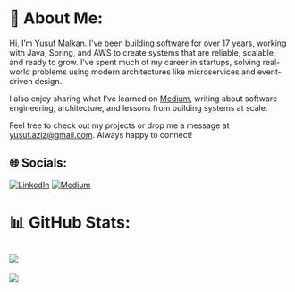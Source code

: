 # 💫 About Me:
Hi, I’m Yusuf Malkan. I’ve been building software for over 17 years, working with Java, Spring, and AWS to create systems that are reliable, scalable, and ready to grow. I’ve spent much of my career in startups, solving real-world problems using modern architectures like microservices and event-driven design.

I also enjoy sharing what I’ve learned on [Medium](https://medium.com/@yusuf.aziz), writing about software engineering, architecture, and lessons from building systems at scale.

Feel free to check out my projects or drop me a message at yusuf.aziz@gmail.com. Always happy to connect!
<!---
# 💻 Tech Stack:
![Java](https://img.shields.io/badge/java-%23ED8B00.svg?style=for-the-badge&logo=openjdk&logoColor=white) 
![Spring](https://img.shields.io/badge/spring-%236DB33F.svg?style=for-the-badge&logo=spring&logoColor=white) 
![Python](https://img.shields.io/badge/python-3670A0?style=for-the-badge&logo=python&logoColor=ffdd54) 
![Django](https://img.shields.io/badge/django-%23092E20.svg?style=for-the-badge&logo=django&logoColor=white)

![MySQL](https://img.shields.io/badge/mysql-%2300000f.svg?style=for-the-badge&logo=mysql&logoColor=white) 
![MongoDB](https://img.shields.io/badge/MongoDB-%234ea94b.svg?style=for-the-badge&logo=mongodb&logoColor=white) ![Redis](https://img.shields.io/badge/redis-%23DD0031.svg?style=for-the-badge&logo=redis&logoColor=white) ![ElasticSearch](https://img.shields.io/badge/-ElasticSearch-005571?style=for-the-badge&logo=elasticsearch)

![Apache Kafka](https://img.shields.io/badge/Apache%20Kafka-000?style=for-the-badge&logo=apachekafka) 
![RabbitMQ](https://img.shields.io/badge/rabbitmq-FF6600?style=for-the-badge&logo=rabbitmq&logoColor=white) 

![AWS](https://img.shields.io/badge/AWS-%23FF9900.svg?style=for-the-badge&logo=amazon-aws&logoColor=white) 
![Docker](https://img.shields.io/badge/docker-%230db7ed.svg?style=for-the-badge&logo=docker&logoColor=white) 
![Jenkins](https://img.shields.io/badge/jenkins-%232C5263.svg?style=for-the-badge&logo=jenkins&logoColor=white)  -->

## 🌐 Socials:
[![LinkedIn](https://img.shields.io/badge/LinkedIn-%230077B5.svg?logo=linkedin&logoColor=white)](https://linkedin.com/in/yusuf-malkan-492a4310) [![Medium](https://img.shields.io/badge/Medium-12100E?logo=medium&logoColor=white)](https://medium.com/@@yusuf.aziz) 

# 📊 GitHub Stats:
![](https://github-readme-streak-stats.herokuapp.com/?user=yusuf-aziz&theme=dark&hide_border=false)<br/>
---
[![](https://visitcount.itsvg.in/api?id=yusuf-aziz&icon=0&color=0)](https://visitcount.itsvg.in)
